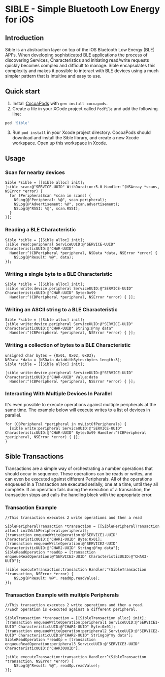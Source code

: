 SIBLE - Simple Bluetooth Low Energy for iOS
=======

Introduction
-------

Sible is an abstraction layer on top of the iOS Bluetooth Low Energy (BLE) API's.  When developing sophisticated BLE applications the process of discovering Services, Characteristics and initiating read/write requests quickly becomes complex and difficult to manage.  Sible encapsulates this complexity and makes it possible to interact with BLE devices using a much simpler pattern that is intuitive and easy to use.

Quick start
-------

1. Install [CocoaPods](http://cocoapods.org/) with `gem install cocoapods`.
2. Create a file in your XCode project called `Podfile` and add the following line:

  ```ruby
  pod 'Sible'
  ```

3. Run `pod install` in your Xcode project directory. CocoaPods should download and
install the Sible library, and create a new Xcode workspace. Open up this workspace in Xcode.

Usage
-------

### Scan for nearby devices

  ```objc
  Sible *sible = [[Sible alloc] init];
  [sible scan:@"SERVICE-UUID" WithDuration:5.0 Handler:^(NSArray *scans, NSError *error) {
    for (PeripheralScan *scan in scans) {
      NSLog(@"Peripheral: %@", scan.peripheral);
      NSLog(@"Advertisement: %@", scan.advertisement);
      NSLog(@"RSSI: %@", scan.RSSI);
    }
  }];
  ```


### Reading a BLE Characteristic

  ```objc
  Sible *sible = [[Sible alloc] init];
  [sible read:peripheral ServiceUUID:@"SERVICE-UUID" CharacteristicUUID:@"CHAR-UUID" 
    Handler:^(CBPeripheral *peripheral, NSData *data, NSError *error) {
      NSLog(@"Result: %@", data);
  }];
  ```

### Writing a single byte to a BLE Characteristic

  ```objc
  Sible *sible = [[Sible alloc] init];
  [sible write:device.peripheral ServiceUUID:@"SERVICE-UUID" CharacteristicUUID:@"CHAR-UUID" Byte:0x99 
    Handler:^(CBPeripheral *peripheral, NSError *error) { }];
  ```

### Writing an ASCII string to a BLE Characteristic

  ```objc
  Sible *sible = [[Sible alloc] init];
  [sible write:device.peripheral ServiceUUID:@"SERVICE-UUID" CharacteristicUUID:@"CHAR-UUID" String:@"my data" 
    Handler:^(CBPeripheral *peripheral, NSError *error) { }];
  ```

### Writing a collection of bytes to a BLE Characteristic

  ```objc
  unsigned char bytes = {0x01, 0x02, 0x03};
  NSData *data = [NSData dataWithBytes:bytes length:3];
  Sible *sible = [[Sible alloc] init];
  
  [sible write:device.peripheral ServiceUUID:@"SERVICE-UUID" CharacteristicUUID:@"CHAR-UUID" Value:data 
    Handler:^(CBPeripheral *peripheral, NSError *error) { }];
  ```

### Interacting With Multiple Devices In Parallel

It's even possible to execute operations against multiple peripherals at the same time.  The example below will execute writes to a list of devices in parallel.

  ```objc
  for (CBPeripheral *peripheral in myListOfPeripherals) {
    [sible write:peripheral ServiceUUID:@"SERVICE-UUID" CharacteristicUUID:@"CHAR-UUID" Byte:0x99 Handler:^(CBPeripheral *peripheral, NSError *error) { }];
  }
  ```


Sible Transactions
-------

Transactions are a simple way of orchestrating a number operations that should occur in sequence.  These operations can be reads or writes, and can even be executed against different Peripherals.  All of the operations enqueued in a Transaction are executed serially, one at a time, until they all complete.  If an operation fails during the execution of a transaction, the transaction stops and calls the handling block with the appropriate error.

### Transaction Example

  ```objc
  //This transaction executes 2 write operations and then a read
  
  SiblePeripheralTransaction *transaction = [[SiblePeripheralTransaction alloc] initWithPeripheral:peripheral];
  [transaction enqueueWriteOperation:@"SERVICE1-UUID" CharacteristicUUID:@"CHAR1-UUID" Byte:0x01];
  [transaction enqueueWriteOperation:@"SERVICE2-UUID" CharacteristicUUID:@"CHAR2-UUID" String:@"my data"];
  SibleReadOperation *readOp = [transaction enqueueReadOperation:@"SERVICE3-UUID" CharacteristicUUID:@"CHAR3-UUID"];
    
  [sible executeTransaction:transaction Handler:^(SibleTransaction *transaction, NSError *error) {
      NSLog(@"Result: %@", readOp.readValue);
  }];
  ```

### Transaction Example with multiple Peripherals

  ```objc
  //This transaction executes 2 write operations and then a read.  
  //Each operation is executed against a different peripheral.
  
  SibleTransaction *transaction = [[SibleTransaction alloc] init];
  [transaction enqueueWriteOperation:peripheral1 ServiceUUID:@"SERVICE1-UUID" CharacteristicUUID:@"CHAR1-UUID" Byte:0x01];
  [transaction enqueueWriteOperation:peripheral2 ServiceUUID:@"SERVICE2-UUID" CharacteristicUUID:@"CHAR2-UUID" String:@"my data"];
  SibleReadOperation *readOp = [transaction enqueueReadOperation:peripheral3 ServiceUUID:@"SERVICE3-UUID" CharacteristicUUID:@"CHAR30UUID"];
    
  [sible executeTransaction:transaction Handler:^(SibleTransaction *transaction, NSError *error) {
      NSLog(@"Result: %@", readOp.readValue);
  }];
  ```
  
  
  
  
